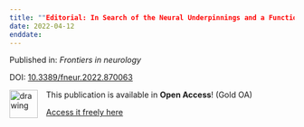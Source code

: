 ```yaml
---
title: ""Editorial: In Search of the Neural Underpinnings and a Functional Definition of the Elusive ""Working Memory"".""
date: 2022-04-12
enddate:
---
```


Published in: *Frontiers in neurology*

DOI: [10.3389/fneur.2022.870063](https://doi.org/10.3389/fneur.2022.870063)

<img src="https://upload.wikimedia.org/wikipedia/commons/thumb/7/77/Open_Access_logo_PLoS_transparent.svg/800px-Open_Access_logo_PLoS_transparent.svg.png" alt="drawing" width="50" align="left"/> &nbsp;&nbsp;&nbsp;This publication is available in **Open Access**! (Gold OA)

&nbsp;&nbsp;&nbsp;<a href="https://www.frontiersin.org/articles/10.3389/fneur.2022.870063/pdf">Access it freely here</a>

